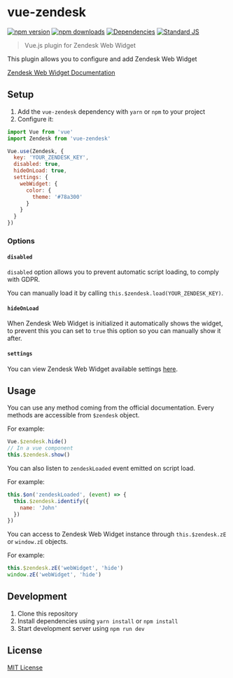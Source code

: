 # vue-zendesk

[![npm version][npm-version-src]][npm-version-href]
[![npm downloads][npm-downloads-src]][npm-downloads-href]
[![Dependencies][david-dm-src]][david-dm-href]
[![Standard JS][standard-js-src]][standard-js-href]

> Vue.js plugin for Zendesk Web Widget

This plugin allows you to configure and add Zendesk Web Widget

[Zendesk Web Widget Documentation](https://developer.zendesk.com/embeddables/docs/widget/introduction)

## Setup

1. Add the `vue-zendesk` dependency with `yarn` or `npm` to your project
2. Configure it:

```js
import Vue from 'vue'
import Zendesk from 'vue-zendesk'

Vue.use(Zendesk, {
  key: 'YOUR_ZENDESK_KEY',
  disabled: true,
  hideOnLoad: true,
  settings: {
    webWidget: {
      color: {
        theme: '#78a300'
      }
    }
  }
})
```

### Options

#### `disabled`

`disabled` option allows you to prevent automatic script loading, to comply with GDPR.

You can manually load it by calling `this.$zendesk.load(YOUR_ZENDESK_KEY)`.

#### `hideOnLoad`

When Zendesk Web Widget is initialized it automatically shows the widget, to prevent this you can set to `true` this option so you can manually show it after.

#### `settings`

You can view Zendesk Web Widget available settings [here](https://developer.zendesk.com/embeddables/docs/widget/settings).

## Usage

You can use any method coming from the official documentation.
Every methods are accessible from `$zendesk` object.

For example:
```js
Vue.$zendesk.hide()
// In a vue component
this.$zendesk.show()
```

You can also listen to `zendeskLoaded` event emitted on script load.

For example:
```js
this.$on('zendeskLoaded', (event) => {
  this.$zendesk.identify({
    name: 'John'
  })
})
```

You can access to Zendesk Web Widget instance through `this.$zendesk.zE` or `window.zE` objects.

For example:
```js
this.$zendesk.zE('webWidget', 'hide')
window.zE('webWidget', 'hide')
```

## Development

1. Clone this repository
2. Install dependencies using `yarn install` or `npm install`
3. Start development server using `npm run dev`

## License

[MIT License](./LICENSE.md)

<!-- Badges -->
[npm-version-src]: https://img.shields.io/npm/dt/@dansmaculotte/vue-zendesk.svg?style=flat-square
[npm-version-href]: https://npmjs.com/package/@dansmaculotte/vue-zendesk

[npm-downloads-src]: https://img.shields.io/npm/v/@dansmaculotte/vue-zendesk/latest.svg?style=flat-square
[npm-downloads-href]: https://npmjs.com/package/@dansmaculotte/vue-zendesk

[david-dm-src]: https://david-dm.org/dansmaculotte/vue-zendesk/status.svg?style=flat-square
[david-dm-href]: https://david-dm.org/dansmaculotte/vue-zendesk

[standard-js-src]: https://img.shields.io/badge/code_style-standard-brightgreen.svg?style=flat-square
[standard-js-href]: https://standardjs.com
